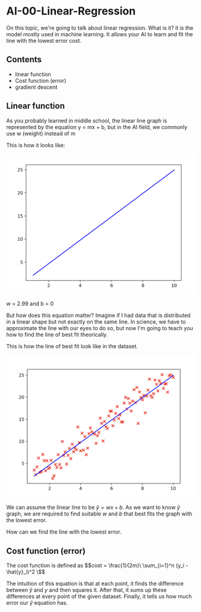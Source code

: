 # AI-00-Linear-Regression

On this topic, we're going to talk about linear regression. What is it? it is the model mostly used in machine learning. It allows your AI to learn and fit the line with the lowest error cost.

## Contents

- linear function
- Cost function (error)
- gradient descent

## Linear function

As you probably learned in middle school, the linear line graph is represented by the equation y = mx + b, but in the AI field, we commonly use w (weight) instead of m

This is how it looks like:

![Linear_line_graph](./images/linear_line_graph.png)

w = 2.99 and b = 0

But how does this equation matter? Imagine if I had data that is distributed in a linear shape but not exactly on the same line. In science, we have to approximate the line with our eyes to do so, but now I'm going to teach you how to find the line of best fit theorically.

This is how the line of best fit look like in the dataset.

![Graph_line_of_best_fit](./images/graph_line_of_best_fit.png)

We can assume the linear line to be $\hat{y} = wx + b$. As we want to know $\hat{y}$ graph, we are required to find suitable $w$ and $b$ that best fits the graph with the lowest error.

How can we find the line with the lowest error.

## Cost function (error)

The cost function is defined as $$cost = \frac{1}{2m}\ \sum_{i=1}^n (y_i - \hat{y}_i)^2 \$$

The intuition of this equation is that at each point, it finds the difference between $\hat{y}$ and $y$ and then squares it. After that, it sums up these differences at every point of the given dataset. Finally, it tells us how much error our $\hat{y}$ equation has.